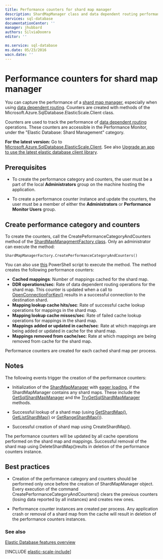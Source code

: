 ```yaml
---
title: Performance counters for shard map manager
description: ShardMapManager class and data dependent routing performance counters
services: sql-database
documentationCenter: ''
manager: jhubbard
authors: SilviaDoomra
editor: ''

ms.service: sql-database
ms.date: 05/23/2016
wacn.date: ''
---
```


# Performance counters for shard map manager

You can capture the performance of a [shard map manager](./sql-database-elastic-scale-shard-map-management.md), especially when using [data dependent routing](./sql-database-elastic-scale-data-dependent-routing.md). Counters are created with methods of the Microsoft.Azure.SqlDatabase.ElasticScale.Client class.  

Counters are used to track the performance of [data dependent routing](./sql-database-elastic-scale-data-dependent-routing.md) operations. These counters are accessible in the Performance Monitor, under the "Elastic Database: Shard Management" category.

**For the latest version:** Go to [Microsoft.Azure.SqlDatabase.ElasticScale.Client](https://www.nuget.org/packages/Microsoft.Azure.SqlDatabase.ElasticScale.Client/). See also [Upgrade an app to use the latest elastic database client library](./sql-database-elastic-scale-upgrade-client-library.md).

## Prerequisites

* To create the performance category and counters, the user must be a part of the local **Administrators** group on the machine hosting the application.  

* To create a performance counter instance and update the counters, the user must be a member of either the **Administrators** or **Performance Monitor Users** group. 

## Create performance category and counters 

To create the counters, call the CreatePeformanceCategoryAndCounters method of the [ShardMapManagmentFactory class](https://msdn.microsoft.com/zh-cn/library/azure/microsoft.azure.sqldatabase.elasticscale.shardmanagement.shardmapmanagerfactory.aspx). Only an administrator can execute the method: 

```
ShardMapManagerFactory.CreatePerformanceCategoryAndCounters()  
```

You can also use [this](https://gallery.technet.microsoft.com/scriptcenter/Elastic-DB-Tools-for-Azure-17e3d283) PowerShell script to execute the method. 
The method creates the following performance counters:  

* **Cached mappings**: Number of mappings cached for the shard map.
*  **DDR operations/sec**: Rate of data dependent routing operations for the shard map. This counter is  updated when a call to [OpenConnectionForKey()](https://msdn.microsoft.com/zh-cn/library/azure/microsoft.azure.sqldatabase.elasticscale.shardmanagement.shardmap.openconnectionforkey.aspx) results in a successful connection to the destination shard. 
*  **Mapping lookup cache hits/sec**: Rate of successful cache lookup operations for mappings in the shard map. 
*  **Mapping lookup cache misses/sec**: Rate of failed cache lookup operations for mappings in the shard map.
*  **Mappings added or updated in cache/sec**: Rate at which mappings are being added or updated in cache for the shard map. 
*  **Mappings removed from cache/sec**: Rate at which mappings are being removed from cache for the shard map. 

Performance counters are created for each cached shard map per process.  

## Notes
The following events trigger the creation of the performance counters:  

* Initialization of the [ShardMapManager](https://msdn.microsoft.com/zh-cn/library/azure/microsoft.azure.sqldatabase.elasticscale.shardmanagement.shardmapmanager.aspx) with [eager loading](https://msdn.microsoft.com/zh-cn/library/azure/microsoft.azure.sqldatabase.elasticscale.shardmanagement.shardmapmanagerloadpolicy.aspx), if the ShardMapManager contains any shard maps. These include the [GetSqlShardMapManager](https://msdn.microsoft.com/zh-cn/library/azure/microsoft.azure.sqldatabase.elasticscale.shardmanagement.shardmapmanagerfactory.getsqlshardmapmanager.aspx?f=255&MSPPError=-2147217396#M:Microsoft.Azure.SqlDatabase.ElasticScale.ShardManagement.ShardMapManagerFactory.GetSqlShardMapManager%28System.String,Microsoft.Azure.SqlDatabase.ElasticScale.ShardManagement.ShardMapManagerLoadPolicy%29) and the [TryGetSqlShardMapManager](https://msdn.microsoft.com/zh-cn/library/azure/microsoft.azure.sqldatabase.elasticscale.shardmanagement.shardmapmanagerfactory.trygetsqlshardmapmanager.aspx) methods.
* Successful lookup of a shard map (using [GetShardMap()](https://msdn.microsoft.com/zh-cn/library/azure/dn824215.aspx), [GetListShardMap()](https://msdn.microsoft.com/zh-cn/library/azure/dn824212.aspx) or [GetRangeShardMap()](https://msdn.microsoft.com/zh-cn/library/azure/dn824173.aspx)). 

* Successful creation of shard map using CreateShardMap().

The performance counters will be updated by all cache operations performed on the shard map and mappings. Successful removal of the shard map using DeleteShardMap()reults in deletion of the performance counters instance.  

## Best practices

* Creation of the performance category and counters should be performed only once before the creation of ShardMapManager object. Every execution of the command CreatePerformanceCategoryAndCounters() clears the previous counters (losing data reported by all instances) and creates new ones.  

* Performance counter instances are created per process. Any application crash or removal of a shard map from the cache will result in deletion of the performance counters instances.  

### See also

[Elastic Database features overview](./sql-database-elastic-scale-introduction.md)  

[!INCLUDE [elastic-scale-include](../../includes/elastic-scale-include.md)]

<!--Anchors-->
<!--Image references-->